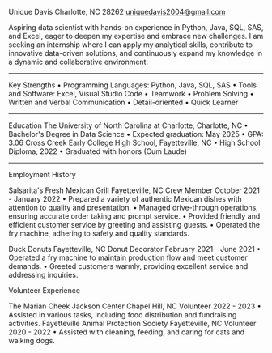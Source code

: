 Unique Davis
Charlotte, NC 28262
uniquedavis2004@gmail.com

Aspiring data scientist with hands-on experience in Python, Java, SQL, SAS, and Excel, eager to deepen my
expertise and embrace new challenges. I am seeking an internship where I can apply my analytical skills, contribute
to innovative data-driven solutions, and continuously expand my knowledge in a dynamic and collaborative
environment.
_______________________________________________________________________________
Key Strengths
• Programming Languages: Python, Java, SQL, SAS
• Tools and Software: Excel, Visual Studio Code
• Teamwork
• Problem Solving
• Written and Verbal Communication
• Detail-oriented
• Quick Learner
________________________________________________________________________________
Education
The University of North Carolina at Charlotte, Charlotte, NC
• Bachelor's Degree in Data Science
• Expected graduation: May 2025
• GPA: 3.06
Cross Creek Early College High School, Fayetteville, NC
• High School Diploma, 2022
• Graduated with honors (Cum Laude)
___________________________________________________________________________________________
Employment History

Salsarita's Fresh Mexican Grill Fayetteville, NC
Crew Member October 2021 - January 2022
• Prepared a variety of authentic Mexican dishes with attention to quality and presentation.
• Managed drive-through operations, ensuring accurate order taking and prompt service.
• Provided friendly and efficient customer service by greeting and assisting guests.
• Operated the fry machine, adhering to safety and quality standards.

Duck Donuts Fayetteville, NC
Donut Decorator February 2021 - June 2021
• Operated a fry machine to maintain production flow and meet customer demands.
• Greeted customers warmly, providing excellent service and addressing inquiries.

Volunteer Experience

The Marian Cheek Jackson Center Chapel Hill, NC
Volunteer 2022 - 2023
• Assisted in various tasks, including food distribution and fundraising activities.
Fayetteville Animal Protection Society Fayetteville, NC
Volunteer 2020 - 2022
• Assisted with cleaning, feeding, and caring for cats and walking dogs.
